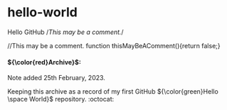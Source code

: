 # hello-world
Hello GitHub
/*This may be a comment.*/
<!-- This may be a comment //-->
//This may be a comment.
function thisMayBeAComment(){return false;}



#### ${\color{red}Archive}$:
Note added 25th February, 2023.

Keeping this archive as a record of my first GitHub ${\color{green}Hello \space World}$ repository. :octocat:
